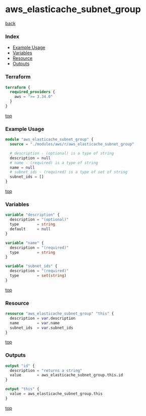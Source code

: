 # aws_elasticache_subnet_group

[back](../aws.md)

### Index

- [Example Usage](#example-usage)
- [Variables](#variables)
- [Resource](#resource)
- [Outputs](#outputs)

### Terraform

```terraform
terraform {
  required_providers {
    aws = ">= 3.34.0"
  }
}
```

[top](#index)

### Example Usage

```terraform
module "aws_elasticache_subnet_group" {
  source = "./modules/aws/r/aws_elasticache_subnet_group"

  # description - (optional) is a type of string
  description = null
  # name - (required) is a type of string
  name = null
  # subnet_ids - (required) is a type of set of string
  subnet_ids = []
}
```

[top](#index)

### Variables

```terraform
variable "description" {
  description = "(optional)"
  type        = string
  default     = null
}

variable "name" {
  description = "(required)"
  type        = string
}

variable "subnet_ids" {
  description = "(required)"
  type        = set(string)
}
```

[top](#index)

### Resource

```terraform
resource "aws_elasticache_subnet_group" "this" {
  description = var.description
  name        = var.name
  subnet_ids  = var.subnet_ids
}
```

[top](#index)

### Outputs

```terraform
output "id" {
  description = "returns a string"
  value       = aws_elasticache_subnet_group.this.id
}

output "this" {
  value = aws_elasticache_subnet_group.this
}
```

[top](#index)